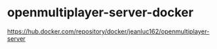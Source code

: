 # openmultiplayer-server-docker

https://hub.docker.com/repository/docker/jeanluc162/openmultiplayer-server
